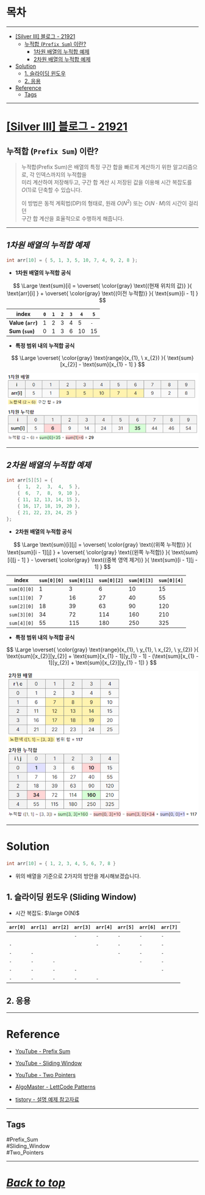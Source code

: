 # 목차

---

- [\[Silver III\] 블로그 - 21921](#silver-iii-블로그---21921)
    - [누적합 (`Prefix Sum`) 이란?](#누적합-prefix-sum-이란)
        - [1차원 배열의 누적합 예제](#1차원-배열의-누적합-예제)
        - [2차원 배열의 누적합 예제](#2차원-배열의-누적합-예제)
- [Solution](#solution)
    - [1. 슬라이딩 윈도우](#1-슬라이딩-윈도우-sliding-window)
    - [2. 응용](#2-응용)
- [Reference](#reference)
    - [Tags](#tags)

---

# [\[Silver III\] 블로그 - 21921](https://www.acmicpc.net/problem/21921)

## 누적합 (`Prefix Sum`) 이란?

> 누적합(Prefix Sum)은 배열의 특정 구간 합을 빠르게 계산하기 위한 알고리즘으로, 각 인덱스까지의 누적합을  
> 미리 계산하여 저장해두고, 구간 합 계산 시 저장된 값을 이용해 시간 복잡도를 $O(1)$로 단축할 수 있습니다.
>
> 이 방법은 동적 계획법(DP)의 형태로, 원래 $O(N^{2})$ 또는 $O(N\cdot{M})$의 시간이 걸리던  
> 구간 합 계산을 효율적으로 수행하게 해줍니다.

---

## ***1차원 배열의 누적합 예제***

```cpp
int arr[10] = { 5, 1, 3, 5, 10, 7, 4, 9, 2, 8 };
```

- **1차원 배열의 누적합 공식**

$$
\Large
\text{sum}[i] =
\overset{ \color{gray} \text{(현재 위치의 값)} }{ \text{arr}[i] } +
\overset{ \color{gray} \text{(이전 누적합)} }{ \text{sum}[i - 1] }
$$

| **index**         | `0` | `1` | `2` | `3` | `4` | `5` |
|-------------------|-----|-----|-----|-----|-----|-----|
| **Value (`arr`)** | 1   | 2   | 3   | 4   | 5   | `-` |
| **Sum (`sum`)**   | 0   | 1   | 3   | 6   | 10  | 15  | 

- **특정 범위 내의 누적합 공식**

$$
\Large
\overset{ \color{gray} \text{range}(x_{1}, \ x_{2}) }{ \text{sum}[x_{2}] - \text{sum}[x_{1} - 1] }
$$

![1차원 누적합 예시](./resources/image_001.png)

---

## ***2차원 배열의 누적합 예제***

```cpp
int arr[5][5] = {
	{  1,  2,  3,  4,  5 },
	{  6,  7,  8,  9, 10 },
	{ 11, 12, 13, 14, 15 },
	{ 16, 17, 18, 19, 20 },
	{ 21, 22, 23, 24, 25 }
};
```

- **2차원 배열의 누적합 공식**

$$
\Large
\text{sum}[i][j] =
\overset{ \color{gray} \text{(위쪽 누적합)} }{ \text{sum}[i - 1][j] } +
\overset{ \color{gray} \text{(왼쪽 누적합)} }{ \text{sum}[i][j - 1] } -
\overset{ \color{gray} \text{(중복 영역 제거)} }{ \text{sum}[i - 1][j - 1] }
$$

| **index**   | `sum[0][0]` | `sum[0][1]` | `sum[0][2]` | `sum[0][3]` | `sum[0][4]` |
|-------------|-------------|-------------|-------------|-------------|-------------|
| `sum[0][0]` | 1           | 3           | 6           | 10          | 15          |
| `sum[1][0]` | 7           | 16          | 27          | 40          | 55          | 
| `sum[2][0]` | 18          | 39          | 63          | 90          | 120         |
| `sum[3][0]` | 34          | 72          | 114         | 160         | 210         |
| `sum[4][0]` | 55          | 115         | 180         | 250         | 325         |

- **특정 범위 내의 누적합 공식**

$$
\Large
\overset{
\color{gray} \text{range}(x_{1}, \ y_{1}, \ x_{2}, \ y_{2})
}{
\text{sum}[x_{2}][y_{2}] + \text{sum}[x_{1} - 1][y_{1} - 1] - (\text{sum}[x_{1} - 1][y_{2}] + \text{sum}[x_{2}][y_{1} - 1])
}
$$

![2차원 누적합 예시](./resources/image_002.png)

---

# Solution

```cpp
int arr[10] = { 1, 2, 3, 4, 5, 6, 7, 8 }
```

- 위의 배열을 기준으로 2가지의 방안을 제시해보겠습니다.

## 1. 슬라이딩 윈도우 (Sliding Window)

- 시간 복잡도: $\large O(N)$

| `arr[0]` | `arr[1]` | `arr[2]` | `arr[3]` | `arr[4]` | `arr[5]` | `arr[6]` | `arr[7]` |
|----------|----------|----------|----------|----------|----------|----------|----------|
|          |          |          | `-`      | `-`      | `-`      | `-`      | `-`      |
| `-`      |          |          |          | `-`      | `-`      | `-`      | `-`      |
| `-`      | `-`      |          |          |          | `-`      | `-`      | `-`      |
| `-`      | `-`      | `-`      |          |          |          | `-`      | `-`      |
| `-`      | `-`      | `-`      | `-`      |          |          |          | `-`      |
| `-`      | `-`      | `-`      | `-`      | `-`      |          |          |          |

## 2. 응용

---

# Reference

- [YouTube - Prefix Sum](https://www.youtube.com/watch?v=yuws7YK0Yng)

- [YouTube - Sliding Window](https://www.youtube.com/watch?v=y2d0VHdvfdc)

- [YouTube - Two Pointers](https://www.youtube.com/watch?v=QzZ7nmouLTI)

- [AlgoMaster - LettCode Patterns](https://blog.algomaster.io/p/15-leetcode-patterns)

- [tistory - 설명 예제 참고자료](https://hyungjun-950912.tistory.com/218)

---

## Tags

#Prefix_Sum  
#Sliding_Window  
#Two_Pointers

---

# ***[Back to top](#top)***
